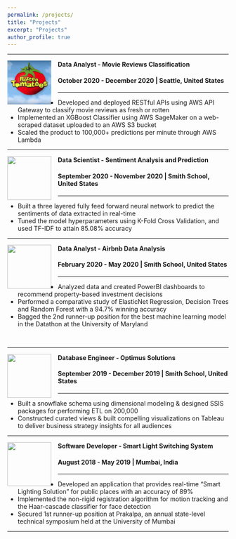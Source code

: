 ```yaml
---
permalink: /projects/
title: "Projects"
excerpt: "Projects"
author_profile: true
---
```


-----
<img align="left" height="100" width="100" src="../images/movie_reviews.png" style="padding-right:15px">

**Data Analyst - Movie Reviews Classification**
#### October 2020 - December 2020 | Seattle, United States

-----
*	Developed and deployed RESTful APIs using AWS API Gateway to classify movie reviews as fresh or rotten
*	Implemented an XGBoost Classifier using AWS SageMaker on a web-scraped dataset uploaded to an AWS S3 bucket
*	Scaled the product to 100,000+ predictions per minute through AWS Lambda <br>


-----
<img align="left" height="100" width="100" src="../images/grocery_store.jpg" style="padding-right:15px">

**Data Scientist - Sentiment Analysis and Prediction**
#### September 2020 - November 2020 | Smith School, United States 

-----
*	Built a three layered fully feed forward neural network to predict the sentiments of data extracted in real-time
*	Tuned the model hyperparameters using K-Fold Cross Validation, and used TF-IDF to attain 85.08% accuracy


-----
<img align="left" height="100" width="100" src="../images/sales.jpg" style="padding-right:15px">

**Data Analyst - Airbnb Data Analysis**
#### February 2020 - May 2020 | Smith School, United States

-----
*	Analyzed data and created PowerBI dashboards to recommend property-based investment decisions 
*	Performed a comparative study of ElasticNet Regression, Decision Trees and Random Forest with a 94.7% winning accuracy
*	Bagged the 2nd runner-up position for the best machine learning model in the Datathon at the University of Maryland

<br>

-----
<img align="left" height="100" width="100" src="../images/Rotten.png" style="padding-right:15px">

**Database Engineer - Optimus Solutions**
#### September 2019 - December 2019 | Smith School, United States

-----
*	Built a snowflake schema using dimensional modeling & designed SSIS packages for performing ETL on 200,000 
*	Constructed curated views & built compelling visualizations on Tableau to deliver business strategy insights for all audiences <br>


-----
<img align="left" height="100" width="100" src="../images/UW_Logo2.jpg" style="padding-right:15px">

**Software Developer - Smart Light Switching System**
#### August 2018 - May 2019 | Mumbai, India

-----
*	Developed an application that provides real-time “Smart Lighting Solution” for public places with an accuracy of 89%
*	Implemented the non-rigid registration algorithm for motion tracking and the Haar-cascade classifier for face detection 
* Secured 1st runner-up position at Prakalpa, an annual state-level technical symposium held at the University of Mumbai <br>


-----

 
